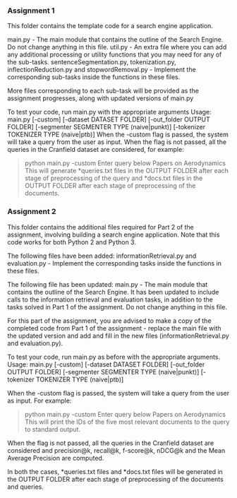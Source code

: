 ### Assignment 1 ###

This folder contains the template code for a search engine application. 

main.py - The main module that contains the outline of the Search Engine. Do not change anything in this file.
util.py - An extra file where you can add any additional processing or utility functions that you may need for any of the sub-tasks.
sentenceSegmentation.py, tokenization.py, inflectionReduction.py and stopwordRemoval.py - Implement the corresponding sub-tasks inside the functions in these files.

More files corresponding to each sub-task will be provided as the assignment progresses, along with updated versions of main.py

To test your code, run main.py with the appropriate arguments
Usage: main.py [-custom] [-dataset DATASET FOLDER] [-out_folder OUTPUT FOLDER]
               [-segmenter SEGMENTER TYPE (naive|punkt)] [-tokenizer TOKENIZER TYPE (naive|ptb)] 
When the -custom flag is passed, the system will take a query from the user as input. When the flag is not passed, all the queries in the Cranfield dataset are considered, for example:
> python main.py -custom
> Enter query below
> Papers on Aerodynamics
This will generate *queries.txt files in the OUTPUT FOLDER after each stage of preprocessing of the query and *docs.txt files in the OUTPUT FOLDER after each stage of preprocessing of the documents.


### Assignment 2 ###

This folder contains the additional files required for Part 2 of the assignment, involving building a search engine application. Note that this code works for both Python 2 and Python 3. 

The following files have been added:
informationRetrieval.py and evaluation.py - Implement the corresponding tasks inside the functions in these files.

The following file has been updated:
main.py - The main module that contains the outline of the Search Engine. It has been updated to include calls to the information retrieval and evaluation tasks, in addition to the tasks solved in Part 1 of the assignment. Do not change anything in this file.

For this part of the assignment, you are advised to make a copy of the completed code from Part 1 of the assignment - replace the main file with the updated version and add and fill in the new files (informationRetrieval.py and evaluation.py).

To test your code, run main.py as before with the appropriate arguments.
Usage: main.py [-custom] [-dataset DATASET FOLDER] [-out_folder OUTPUT FOLDER]
               [-segmenter SEGMENTER TYPE (naive|punkt)] [-tokenizer TOKENIZER TYPE (naive|ptb)] 

When the -custom flag is passed, the system will take a query from the user as input. For example:
> python main.py -custom
> Enter query below
> Papers on Aerodynamics
This will print the IDs of the five most relevant documents to the query to standard output.

When the flag is not passed, all the queries in the Cranfield dataset are considered and precision@k, recall@k, f-score@k, nDCG@k and the Mean Average Precision are computed.

In both the cases, *queries.txt files and *docs.txt files will be generated in the OUTPUT FOLDER after each stage of preprocessing of the documents and queries.